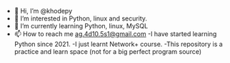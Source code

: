 - 👋 Hi, I’m @khodepy
- 👀 I’m interested in Python, linux and security.
- 🌱 I’m currently learning Python, linux, MySQL
- 📫 How to reach me ag.4d10.5s1@gmail.com
-I have started learning Python since 2021.
-I just learnt Network+ course.
-This repository is a practice and learn space (not for a big perfect program source)
<!---
khodepy/khodepy is a ✨ special ✨ repository because its `README.md` (this file) appears on your GitHub profile.
You can click the Preview link to take a look at your changes.
--->
